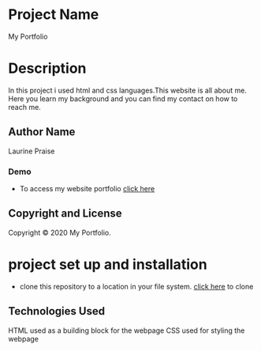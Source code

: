 # **Project Name**
My Portfolio
# Description
In this project i used html and css languages.This website is all about me. Here you learn my background and you can find my contact on how to reach me.
## Author Name
Laurine Praise
### Demo
* To access my website portfolio [click here](https://www.example.com)
## Copyright and License
Copyright © 2020 My Portfolio.
# project set up and installation 
* clone this repository to a location in your file system. [click here](https://github.com/praise-laurine/my-portfolio) to clone
## Technologies Used
HTML used as a building block for the webpage
CSS used for styling the webpage
